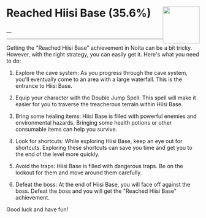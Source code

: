 # Reached Hiisi Base (35.6%) <img style="float: right;" src="https://cdn.akamai.steamstatic.com/steamcommunity/public/images/apps/881100/c219c3651fcf6dd48c3db6fbbbbd18a39c397697.jpg" width="96" height="96">

__

---

Getting the "Reached Hiisi Base" achievement in Noita can be a bit tricky. However, with the right strategy, you can easily get it. Here's what you need to do:

1. Explore the cave system: As you progress through the cave system, you'll eventually come to an area with a large waterfall. This is the entrance to Hiisi Base. 

2. Equip your character with the Double Jump Spell: This spell will make it easier for you to traverse the treacherous terrain within Hiisi Base.

3. Bring some healing items: Hiisi Base is filled with powerful enemies and environmental hazards. Bringing some health potions or other consumable items can help you survive.

4. Look for shortcuts: While exploring Hiisi Base, keep an eye out for shortcuts. Exploring these shortcuts can save you time and get you to the end of the level more quickly.

5. Avoid the traps: Hiisi Base is filled with dangerous traps. Be on the lookout for them and move around them carefully.

6. Defeat the boss: At the end of Hiisi Base, you will face off against the boss. Defeat the boss and you will get the "Reached Hiisi Base" achievement.

Good luck and have fun!